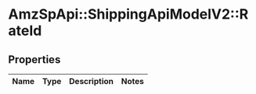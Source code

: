 # AmzSpApi::ShippingApiModelV2::RateId

## Properties
Name | Type | Description | Notes
------------ | ------------- | ------------- | -------------

